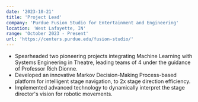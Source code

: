 ```yaml
---
date: '2023-10-21'
title: 'Project Lead'
company: 'Purdue Fusion Studio for Entertainment and Engineering'
location: 'West Lafayette, IN'
range: 'October 2023 - Present'
url: 'https://centers.purdue.edu/fusion-studio/'
---
```


- Spearheaded two pioneering projects integrating Machine Learning with Systems Engineering in Theatre, leading teams of 4 under the guidance of Professor Rich Dionne.
- Developed an innovative Markov Decision-Making Process-based platform for intelligent stage navigation, to 2x stage direction efficiency.
- Implemented advanced technology to dynamically interpret the stage director's vision for robotic movements.
